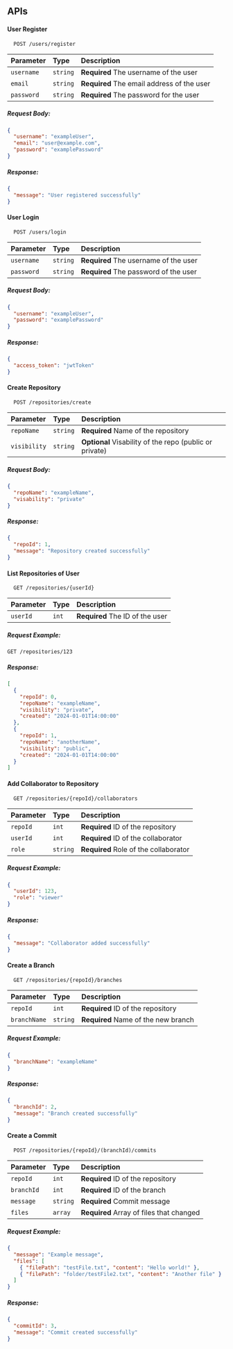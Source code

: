
## APIs

#### **User Register**

```http
  POST /users/register
```

| Parameter | Type     | Description                |
| :-------- | :------- | :------------------------- |
| `username` | `string` | **Required** The username of the user |
| `email` | `string` | **Required** The email address of the user |
| `password` | `string` | **Required** The password for the user |

##### Request Body:
```json
{
  "username": "exampleUser",
  "email": "user@example.com",
  "password": "examplePassword"
}
```
##### Response:
```json
{
  "message": "User registered successfully"
}
```



#### **User Login**

```http
  POST /users/login
```

| Parameter | Type     | Description                       |
| :-------- | :------- | :-------------------------------- |
| `username` | `string` | **Required** The username of the user |
| `password` | `string` | **Required** The password of the user |

##### Request Body:
```json
{
  "username": "exampleUser",
  "password": "examplePassword"
}
```
##### Response:
```json
{
  "access_token": "jwtToken"
}
```



#### **Create Repository**

```http
  POST /repositories/create
```

| Parameter | Type     | Description                       |
| :-------- | :------- | :-------------------------------- |
| `repoName` | `string` | **Required** Name of the repository |
| `visibility` | `string` | **Optional** Visability of the repo (public or private) |

##### Request Body:
```json
{
  "repoName": "exampleName",
  "visability": "private"
}
```
##### Response:
```json
{
  "repoId": 1,
  "message": "Repository created successfully"
}
```





#### **List Repositories of User**

```http
  GET /repositories/{userId}
```

| Parameter | Type     | Description                       |
| :-------- | :------- | :-------------------------------- |
| `userId` | `int` | **Required** The ID of the user |

##### Request Example:
```http
GET /repositories/123
```

##### Response:
```json
[
  {
    "repoId": 0,
    "repoName": "exampleName",
    "visibility": "private",
    "created": "2024-01-01T14:00:00"
  },
  {
    "repoId": 1,
    "repoName": "anotherName",
    "visibility": "public",
    "created": "2024-01-01T14:00:00"
  }
]
```





#### **Add Collaborator to Repository**

```http
  GET /repositories/{repoId}/collaborators
```

| Parameter | Type     | Description                       |
| :-------- | :------- | :-------------------------------- |
| `repoId` | `int` | **Required** ID of the repository |
| `userId` | `int` | **Required** ID of the collaborator |
| `role` | `string` | **Required** Role of the collaborator |

##### Request Example:
```json
{
  "userId": 123,
  "role": "viewer"
}
```

##### Response:
```json
{
  "message": "Collaborator added successfully"
}
```





#### **Create a Branch**

```http
  GET /repositories/{repoId}/branches
```

| Parameter | Type     | Description                       |
| :-------- | :------- | :-------------------------------- |
| `repoId` | `int` | **Required** ID of the repository |
| `branchName` | `string` | **Required** Name of the new branch |

##### Request Example:
```json
{
  "branchName": "exampleName"
}
```

##### Response:
```json
{
  "branchId": 2,
  "message": "Branch created successfully"
}
```




#### **Create a Commit**

```http
  POST /repositories/{repoId}/(branchId)/commits
```

| Parameter | Type     | Description                       |
| :-------- | :------- | :-------------------------------- |
| `repoId` | `int` | **Required** ID of the repository |
| `branchId` | `int` | **Required** ID of the branch |
| `message` | `string` | **Required** Commit message |
| `files` | `array` | **Required** Array of files that changed |

##### Request Example:
```json
{
  "message": "Example message",
  "files": [
    { "filePath": "testFile.txt", "content": "Hello world!" },
    { "filePath": "folder/testFile2.txt", "content": "Another file" }
  ]
}
```

##### Response:
```json
{
  "commitId": 3,
  "message": "Commit created successfully"
}
```




